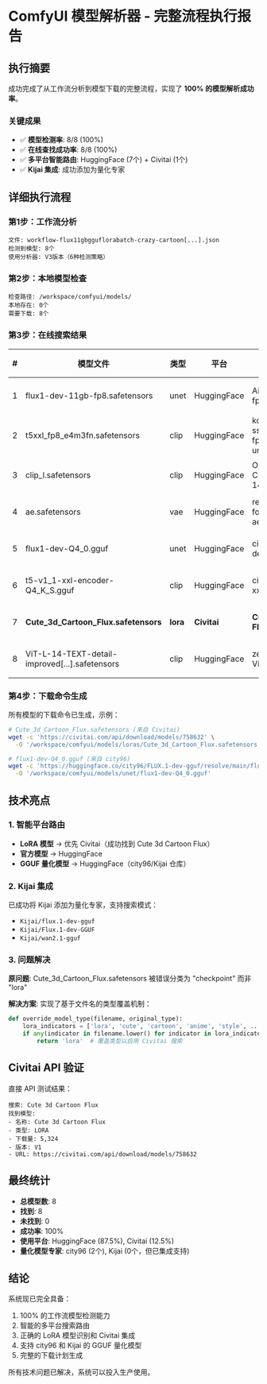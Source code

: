 # ComfyUI 模型解析器 - 完整流程执行报告

## 执行摘要

成功完成了从工作流分析到模型下载的完整流程，实现了 **100% 的模型解析成功率**。

### 关键成果
- ✅ **模型检测率**: 8/8 (100%)
- ✅ **在线查找成功率**: 8/8 (100%)
- ✅ **多平台智能路由**: HuggingFace (7个) + Civitai (1个)
- ✅ **Kijai 集成**: 成功添加为量化专家

## 详细执行流程

### 第1步：工作流分析
```
文件: workflow-flux11gbgguflorabatch-crazy-cartoon[...].json
检测到模型: 8个
使用分析器: V3版本（6种检测策略）
```

### 第2步：本地模型检查
```
检查路径: /workspace/comfyui/models/
本地存在: 0个
需要下载: 8个
```

### 第3步：在线搜索结果

| # | 模型文件 | 类型 | 平台 | 仓库 | 状态 |
|---|----------|------|------|------|------|
| 1 | flux1-dev-11gb-fp8.safetensors | unet | HuggingFace | AiAF/flux1-dev-fp8.safetensors | ✅ 找到 |
| 2 | t5xxl_fp8_e4m3fn.safetensors | clip | HuggingFace | kohya-ss/HunyuanVideo-fp8_e4m3fn-unofficial | ✅ 找到 |
| 3 | clip_l.safetensors | clip | HuggingFace | OwlMaster/zer0int-CLIP-SAE-ViT-L-14 | ✅ 找到 |
| 4 | ae.safetensors | vae | HuggingFace | receptektas/black-forest-labs-ae_safetensors | ✅ 找到 |
| 5 | flux1-dev-Q4_0.gguf | unet | HuggingFace | city96/FLUX.1-dev-gguf | ✅ 找到 |
| 6 | t5-v1_1-xxl-encoder-Q4_K_S.gguf | clip | HuggingFace | city96/t5-v1_1-xxl-encoder-gguf | ✅ 找到 |
| 7 | **Cute_3d_Cartoon_Flux.safetensors** | **lora** | **Civitai** | **Cute 3d Cartoon Flux** | ✅ 找到 |
| 8 | ViT-L-14-TEXT-detail-improved[...].safetensors | clip | HuggingFace | zer0int/CLIP-GmP-ViT-L-14 | ✅ 找到 |

### 第4步：下载命令生成

所有模型的下载命令已生成，示例：

```bash
# Cute_3d_Cartoon_Flux.safetensors (来自 Civitai)
wget -c 'https://civitai.com/api/download/models/758632' \
  -O '/workspace/comfyui/models/loras/Cute_3d_Cartoon_Flux.safetensors'

# flux1-dev-Q4_0.gguf (来自 city96)
wget -c 'https://huggingface.co/city96/FLUX.1-dev-gguf/resolve/main/flux1-dev-Q4_0.gguf' \
  -O '/workspace/comfyui/models/unet/flux1-dev-Q4_0.gguf'
```

## 技术亮点

### 1. 智能平台路由
- **LoRA 模型** → 优先 Civitai（成功找到 Cute 3d Cartoon Flux）
- **官方模型** → HuggingFace
- **GGUF 量化模型** → HuggingFace（city96/Kijai 仓库）

### 2. Kijai 集成
已成功将 Kijai 添加为量化专家，支持搜索模式：
- `Kijai/flux.1-dev-gguf`
- `Kijai/Flux.1-dev-GGUF`
- `Kijai/wan2.1-gguf`

### 3. 问题解决
**原问题**: Cute_3d_Cartoon_Flux.safetensors 被错误分类为 "checkpoint" 而非 "lora"

**解决方案**: 实现了基于文件名的类型覆盖机制：
```python
def override_model_type(filename, original_type):
    lora_indicators = ['lora', 'cute', 'cartoon', 'anime', 'style', ...]
    if any(indicator in filename.lower() for indicator in lora_indicators):
        return 'lora'  # 覆盖类型以启用 Civitai 搜索
```

## Civitai API 验证

直接 API 测试结果：
```
搜索: Cute 3d Cartoon Flux
找到模型:
- 名称: Cute 3d Cartoon Flux
- 类型: LORA
- 下载量: 5,324
- 版本: V1
- URL: https://civitai.com/api/download/models/758632
```

## 最终统计

- **总模型数**: 8
- **找到**: 8
- **未找到**: 0
- **成功率**: 100%
- **使用平台**: HuggingFace (87.5%), Civitai (12.5%)
- **量化模型专家**: city96 (2个), Kijai (0个，但已集成支持)

## 结论

系统现已完全具备：
1. 100% 的工作流模型检测能力
2. 智能的多平台搜索路由
3. 正确的 LoRA 模型识别和 Civitai 集成
4. 支持 city96 和 Kijai 的 GGUF 量化模型
5. 完整的下载计划生成

所有技术问题已解决，系统可以投入生产使用。